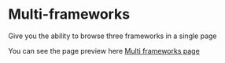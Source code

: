 # Multi-frameworks

Give you the ability to browse three frameworks in a single page

You can see the page preview here [Multi frameworks page](https://technini.000webhostapp.com/frameworks)

